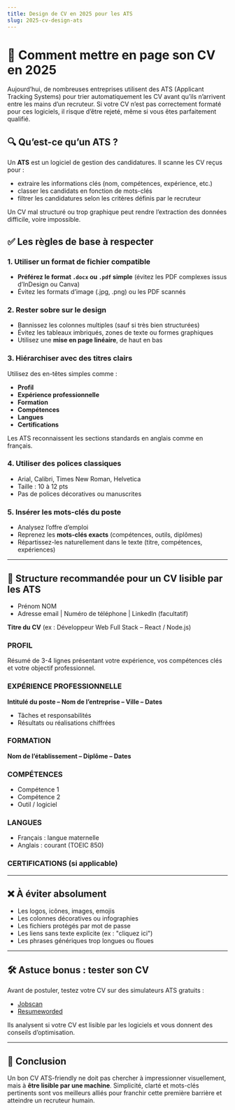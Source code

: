 ```yaml
---
title: Design de CV en 2025 pour les ATS
slug: 2025-cv-design-ats
---
```


# 📄 Comment mettre en page son CV en 2025

Aujourd’hui, de nombreuses entreprises utilisent des ATS (Applicant Tracking Systems) pour trier automatiquement les CV avant qu’ils n’arrivent entre les mains d’un recruteur. Si votre CV n’est pas correctement formaté pour ces logiciels, il risque d’être rejeté, même si vous êtes parfaitement qualifié.


## 🔍 Qu’est-ce qu’un ATS ?

Un **ATS** est un logiciel de gestion des candidatures. Il scanne les CV reçus pour :

- extraire les informations clés (nom, compétences, expérience, etc.)
- classer les candidats en fonction de mots-clés
- filtrer les candidatures selon les critères définis par le recruteur

Un CV mal structuré ou trop graphique peut rendre l’extraction des données difficile, voire impossible.

## ✅ Les règles de base à respecter

### 1. Utiliser un format de fichier compatible

- **Préférez le format `.docx` ou `.pdf` simple** (évitez les PDF complexes issus d’InDesign ou Canva)
- Évitez les formats d’image (.jpg, .png) ou les PDF scannés

### 2. Rester sobre sur le design

- Bannissez les colonnes multiples (sauf si très bien structurées)
- Évitez les tableaux imbriqués, zones de texte ou formes graphiques
- Utilisez une **mise en page linéaire**, de haut en bas

### 3. Hiérarchiser avec des titres clairs

Utilisez des en-têtes simples comme :

- **Profil**
- **Expérience professionnelle**
- **Formation**
- **Compétences**
- **Langues**
- **Certifications**

Les ATS reconnaissent les sections standards en anglais comme en français.

### 4. Utiliser des polices classiques

- Arial, Calibri, Times New Roman, Helvetica
- Taille : 10 à 12 pts
- Pas de polices décoratives ou manuscrites

### 5. Insérer les mots-clés du poste

- Analysez l’offre d’emploi
- Reprenez les **mots-clés exacts** (compétences, outils, diplômes)
- Répartissez-les naturellement dans le texte (titre, compétences, expériences)

---

## 📌 Structure recommandée pour un CV lisible par les ATS

- Prénom NOM  
- Adresse email | Numéro de téléphone | LinkedIn (facultatif)

**Titre du CV** (ex : Développeur Web Full Stack – React / Node.js)

### PROFIL  
Résumé de 3-4 lignes présentant votre expérience, vos compétences clés et votre objectif professionnel.

### EXPÉRIENCE PROFESSIONNELLE  
**Intitulé du poste – Nom de l’entreprise – Ville – Dates**  
- Tâches et responsabilités  
- Résultats ou réalisations chiffrées  

### FORMATION  
**Nom de l’établissement – Diplôme – Dates**

### COMPÉTENCES  
- Compétence 1  
- Compétence 2  
- Outil / logiciel  

### LANGUES  
- Français : langue maternelle  
- Anglais : courant (TOEIC 850)

### CERTIFICATIONS (si applicable)

---

## ❌ À éviter absolument

- Les logos, icônes, images, emojis
- Les colonnes décoratives ou infographies
- Les fichiers protégés par mot de passe
- Les liens sans texte explicite (ex : "cliquez ici")
- Les phrases génériques trop longues ou floues

---

## 🛠 Astuce bonus : tester son CV

Avant de postuler, testez votre CV sur des simulateurs ATS gratuits :

- [Jobscan](https://www.jobscan.co/)
- [Resumeworded](https://resumeworded.com/)

Ils analysent si votre CV est lisible par les logiciels et vous donnent des conseils d’optimisation.

---

## 🎯 Conclusion

Un bon CV ATS-friendly ne doit pas chercher à impressionner visuellement, mais à **être lisible par une machine**. Simplicité, clarté et mots-clés pertinents sont vos meilleurs alliés pour franchir cette première barrière et atteindre un recruteur humain.
